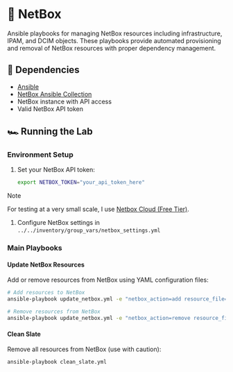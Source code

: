 # 🚀 NetBox
Ansible playbooks for managing NetBox resources including infrastructure, IPAM, and DCIM objects. These playbooks provide automated provisioning and removal of NetBox resources with proper dependency management.

## 🔧 Dependencies
- [Ansible](https://docs.ansible.com/ansible/latest/installation_guide/intro_installation.html)
- [NetBox Ansible Collection](https://galaxy.ansible.com/netbox/netbox)
- NetBox instance with API access
- Valid NetBox API token

## 🏎️ Running the Lab

### Environment Setup
1. Set your NetBox API token:
   ```bash
   export NETBOX_TOKEN="your_api_token_here"
   ```

> [!NOTE]
> For testing at a very small scale, I use [Netbox Cloud (Free Tier)](http://signup.netboxlabs.com/).

1. Configure NetBox settings in `../../inventory/group_vars/netbox_settings.yml`

### Main Playbooks

#### Update NetBox Resources
Add or remove resources from NetBox using YAML configuration files:

```bash
# Add resources to NetBox
ansible-playbook update_netbox.yml -e "netbox_action=add resource_file=lab_network.yml"

# Remove resources from NetBox
ansible-playbook update_netbox.yml -e "netbox_action=remove resource_file=lab_network.yml"
```

#### Clean Slate
Remove all resources from NetBox (use with caution):

```bash
ansible-playbook clean_slate.yml
```